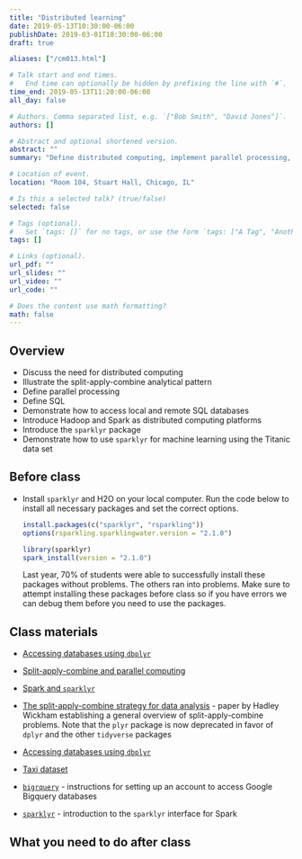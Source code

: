 ```yaml
---
title: "Distributed learning"
date: 2019-05-13T10:30:00-06:00
publishDate: 2019-03-01T10:30:00-06:00
draft: true

aliases: ["/cm013.html"]

# Talk start and end times.
#   End time can optionally be hidden by prefixing the line with `#`.
time_end: 2019-05-13T11:20:00-06:00
all_day: false

# Authors. Comma separated list, e.g. `["Bob Smith", "David Jones"]`.
authors: []

# Abstract and optional shortened version.
abstract: ""
summary: "Define distributed computing, implement parallel processing, query SQL databases, and practice machine learning with Spark."

# Location of event.
location: "Room 104, Stuart Hall, Chicago, IL"

# Is this a selected talk? (true/false)
selected: false

# Tags (optional).
#   Set `tags: []` for no tags, or use the form `tags: ["A Tag", "Another Tag"]` for one or more tags.
tags: []

# Links (optional).
url_pdf: ""
url_slides: ""
url_video: ""
url_code: ""

# Does the content use math formatting?
math: false
---
```




## Overview

* Discuss the need for distributed computing
* Illustrate the split-apply-combine analytical pattern
* Define parallel processing
* Define SQL
* Demonstrate how to access local and remote SQL databases
* Introduce Hadoop and Spark as distributed computing platforms
* Introduce the `sparklyr` package
* Demonstrate how to use `sparklyr` for machine learning using the Titanic data set

## Before class

* Install `sparklyr` and H2O on your local computer. Run the code below to install all necessary packages and set the correct options.

    ```r
    install.packages(c("sparklyr", "rsparkling"))
    options(rsparkling.sparklingwater.version = "2.1.0")

    library(sparklyr)
    spark_install(version = "2.1.0")
    ```
    
    Last year, 70% of students were able to successfully install these packages without problems. The others ran into problems. Make sure to attempt installing these packages before class so if you have errors we can debug them before you need to use the packages.

## Class materials

* [Accessing databases using `dbplyr`](/notes/sql-databases/)
* [Split-apply-combine and parallel computing](/notes/split-apply-combine/)
* [Spark and `sparklyr`](/notes/sparklyr/)

* [The split-apply-combine strategy for data analysis](http://www.jstatsoft.org/v40/i01/paper) - paper by Hadley Wickham establishing a general overview of split-apply-combine problems. Note that the `plyr` package is now deprecated in favor of `dplyr` and the other `tidyverse` packages
* [Accessing databases using `dbplyr`](https://cran.r-project.org/web/packages/dbplyr/vignettes/dbplyr.html)
* [Taxi dataset](https://cloud.google.com/bigquery/public-data/nyc-tlc-trips)
* [`bigrquery`](https://github.com/rstats-db/bigrquery) - instructions for setting up an account to access Google Bigquery databases
* [`sparklyr`](http://spark.rstudio.com/) - introduction to the `sparklyr` interface for Spark

## What you need to do after class
